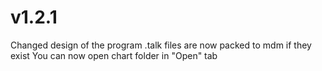 # v1.2.1

Changed design of the program
.talk files are now packed to mdm if they exist
You can now open chart folder in "Open" tab